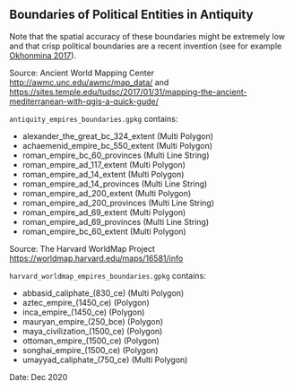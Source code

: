 ## Boundaries of Political Entities in Antiquity

Note that the spatial accuracy of these boundaries might be extremely low and 
that crisp political boundaries are a recent invention 
(see for example [Okhonmina 2017](https://www.tandfonline.com/doi/abs/10.1080/09718923.2010.11892853)).

Source: Ancient World Mapping Center http://awmc.unc.edu/awmc/map_data/
and 
https://sites.temple.edu/tudsc/2017/01/31/mapping-the-ancient-mediterranean-with-qgis-a-quick-gude/

`antiquity_empires_boundaries.gpkg` contains:
- alexander_the_great_bc_324_extent (Multi Polygon)
- achaemenid_empire_bc_550_extent (Multi Polygon)
- roman_empire_bc_60_provinces (Multi Line String)
- roman_empire_ad_117_extent (Multi Polygon)
- roman_empire_ad_14_extent (Multi Polygon)
- roman_empire_ad_14_provinces (Multi Line String)
- roman_empire_ad_200_extent (Multi Polygon)
- roman_empire_ad_200_provinces (Multi Line String)
- roman_empire_ad_69_extent (Multi Polygon)
- roman_empire_ad_69_provinces (Multi Line String)
- roman_empire_bc_60_extent (Multi Polygon)

Source: The Harvard WorldMap Project https://worldmap.harvard.edu/maps/16581/info

`harvard_worldmap_empires_boundaries.gpkg` contains:
- abbasid_caliphate_(830_ce) (Multi Polygon)
- aztec_empire_(1450_ce) (Polygon)
- inca_empire_(1450_ce) (Polygon)
- mauryan_empire_(250_bce) (Polygon)
- maya_civilization_(1500_ce) (Polygon)
- ottoman_empire_(1500_ce) (Polygon)
- songhai_empire_(1500_ce) (Polygon)
- umayyad_caliphate_(750_ce) (Multi Polygon)

Date: Dec 2020
